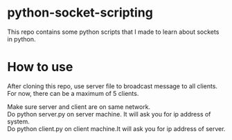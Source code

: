 # python-socket-scripting
This repo contains some python scripts that I made to learn about sockets in python.

# How to use
After cloning this repo, use server file to broadcast message to all clients. For now, there can be a maximum of 5 clients.<br>

Make sure server and client are on same network.<br>
Do python server.py on server machine. It will ask you for ip address of system.<br>
Do python client.py on client machine.It will ask you for ip address of server.<br>
